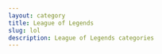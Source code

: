 ```yaml
---
layout: category
title: League of Legends
slug: lol
description: League of Legends categories
---
```

